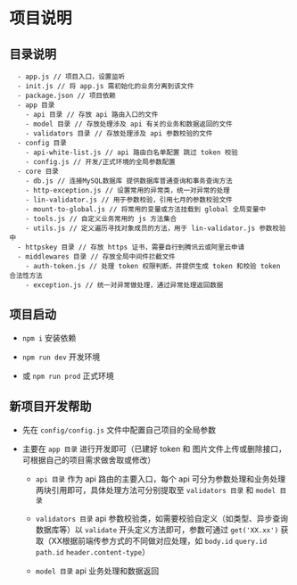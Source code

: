 # 项目说明

## 目录说明

```
  - app.js // 项目入口，设置监听
  - init.js // 将 app.js 需初始化的业务分离到该文件
  - package.json // 项目依赖
  - app 目录
    - api 目录 // 存放 api 路由入口的文件
    - model 目录 // 存放处理涉及 api 有关的业务和数据返回的文件
    - validators 目录 // 存放处理涉及 api 参数校验的文件
  - config 目录
    - api-white-list.js // api 路由白名单配置 跳过 token 校验
    - config.js // 开发/正式环境的全局参数配置
  - core 目录
    - db.js // 连接MySQL数据库 提供数据库普通查询和事务查询方法
    - http-exception.js // 设置常用的异常类，统一对异常的处理
    - lin-validator.js // 用于参数校验，引用七月的参数校验文件
    - mount-to-global.js // 将常用的变量或方法挂载到 global 全局变量中
    - tools.js // 自定义业务常用的 js 方法集合
    - utils.js // 定义遍历寻找对象成员的方法，用于 lin-validator.js 参数校验中
  - httpskey 目录 // 存放 https 证书，需要自行到腾讯云或阿里云申请
  - middlewares 目录 // 存放全局中间件拦截文件
    - auth-token.js // 处理 token 权限判断，并提供生成 token 和校验 token 合法性方法
    - exception.js // 统一对异常做处理，通过异常处理返回数据
```

## 项目启动

- `npm i` 安装依赖

- `npm run dev` 开发环境

- 或 `npm run prod` 正式环境 

## 新项目开发帮助

- 先在 `config/config.js` 文件中配置自己项目的全局参数

- 主要在 `app 目录` 进行开发即可（已建好 token 和 图片文件上传或删除接口，可根据自己的项目需求做舍取或修改）

  + `api 目录` 作为 api 路由的主要入口，每个 api 可分为参数处理和业务处理两块引用即可，具体处理方法可分别提取至 `validators 目录` 和 `model 目录`

  + `validators 目录` api 参数校验类，如需要校验自定义（如类型、异步查询数据库等）以 `validate` 开头定义方法即可，参数可通过 `get('XX.xx')` 获取（XX根据前端传参方式的不同做对应处理，如 `body.id` `query.id` `path.id` `header.content-type`）

  + `model 目录` api 业务处理和数据返回
  